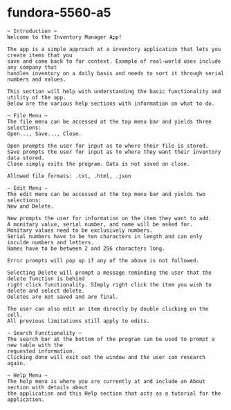 # fundora-5560-a5

    ~ Introduction ~
    Welcome to the Inventory Manager App!

    The app is a simple approach at a inventory application that lets you create items that you  
    save and come back to for context. Example of real-world uses include any company that
    handles inventory on a daily basis and needs to sort it through serial numbers and values.
   
    This section will help with understanding the basic functionality and utility of the app.
    Below are the various help sections with information on what to do.
    
    ~ File Menu ~
    The file menu can be accessed at the top menu bar and yields three selections:
    Open..., Save..., Close.

    Open prompts the user for input as to where their file is stored.
    Save prompts the user for input as to where they want their inventory data stored.
    Close simply exits the program. Data is not saved on close.

    Allowed file formats: .txt, .html, .json

    ~ Edit Menu ~
    The edit menu can be accessed at the top menu bar and yields two selections:
    New and Delete.
    
    New prompts the user for information on the item they want to add. 
    A monitary value, serial number, and name will be asked for. 
    Monitary values need to be exclusively numbers.
    Serial numbers have to be ten characters in length and can only inculde numbers and letters.
    Names have to be between 2 and 256 characters long.

    Error prompts will pop up if any of the above is not followed.

    Selecting Delete will prompt a message reminding the user that the delete function is behind
    right click functionality. SImply right click the item you wish to delete and select delete.
    Deletes are not saved and are final.

    The user can also edit an item directly by double clicking on the cell. 
    All previous limitations still apply to edits.

    ~ Search Functionality ~
    The search bar at the bottom of the program can be used to prompt a new table with the 
    requested information.
    Clicking done will exit out the window and the user can research again. 

    ~ Help Menu ~
    The help menu is where you are currently at and include an About section with details about
    the application and this Help section that acts as a tutorial for the application.
